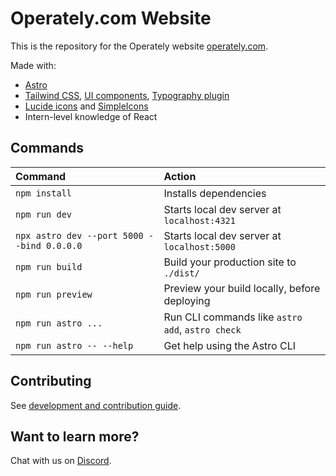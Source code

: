 # Operately.com Website

This is the repository for the Operately website [operately.com](https://operately.com).

Made with:

- [Astro](https://docs.astro.build/en/getting-started/)
- [Tailwind CSS](https://tailwindcss.com/docs/), [UI components](https://tailwindui.com/), [Typography plugin](https://github.com/tailwindlabs/tailwindcss-typography)
- [Lucide icons](https://lucide.dev/icons/) and [SimpleIcons](https://simpleicons.org/)
- Intern-level knowledge of React

## Commands

| Command                                     | Action                                           |
| :------------------------------------------ | :----------------------------------------------- |
| `npm install`                               | Installs dependencies                            |
| `npm run dev`                               | Starts local dev server at `localhost:4321`      |
| `npx astro dev --port 5000 --bind 0.0.0.0`  | Starts local dev server at `localhost:5000`      |
| `npm run build`                             | Build your production site to `./dist/`          |
| `npm run preview`                           | Preview your build locally, before deploying     |
| `npm run astro ...`                         | Run CLI commands like `astro add`, `astro check` |
| `npm run astro -- --help`                   | Get help using the Astro CLI                     |

## Contributing

See [development and contribution guide](docs/README.md).

## Want to learn more?

Chat with us on [Discord](https://discord.com/invite/2ngnragJYV).
